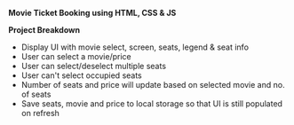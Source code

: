 **Movie Ticket Booking using HTML, CSS & JS**

**Project Breakdown**
* Display UI with movie select, screen, 
  seats, legend & seat info
* User can select a movie/price
* User can select/deselect multiple seats
* User can't select occupied seats
* Number of seats and price will update based on selected movie and no. of seats
* Save seats, movie and price to local storage so that UI is still populated on refresh
